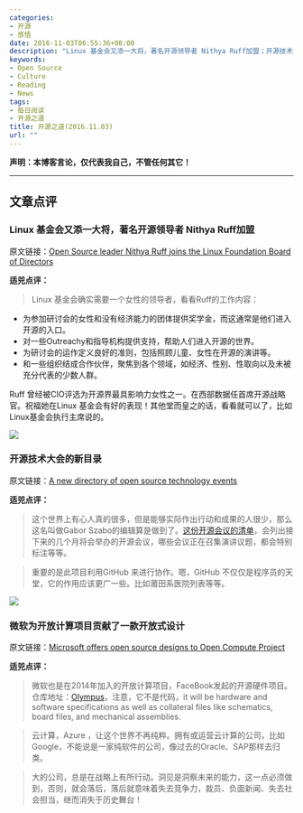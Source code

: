 ```yaml
---
categories:
- 开源
- 感悟
date: 2016-11-03T06:55:36+08:00
description: "Linux 基金会又添一大将，著名开源领导者 Nithya Ruff加盟；开源技术大会的新目录；微软为开放计算项目贡献了一款开放式设计"
keywords:
- Open Source
- Culture
- Reading
- News
tags:
- 每日阅读
- 开源之道
title: 开源之道(2016.11.03)
url: ""
---
```


**声明：本博客言论，仅代表我自己，不管任何其它！**

---

## 文章点评

### Linux 基金会又添一大将，著名开源领导者 Nithya Ruff加盟

原文链接：[Open Source leader Nithya Ruff joins the Linux Foundation Board of Directors](http://www.cio.com/article/3137948/linux/open-source-leader-nithya-ruff-joins-the-linux-foundation-board-of-directors.html)

**适兕点评：**

> Linux 基金会确实需要一个女性的领导者，看看Ruff的工作内容：

* 为参加研讨会的女性和没有经济能力的团体提供奖学金，而这通常是他们进入开源的入口。
* 对一些Outreachy和指导机构提供支持，帮助人们进入开源的世界。
* 为研讨会的运作定义良好的准则，包括照顾儿童、女性在开源的演讲等。
* 和一些组织结成合作伙伴，聚焦到各个领域，如经济、性别、性取向以及未被充分代表的少数人群。

Ruff 曾经被CIO评选为开源界最具影响力女性之一。在西部数据任首席开源战略官。祝福她在Linux 基金会有好的表现！其他堂而皇之的话，看看就可以了，比如Linux基金会执行主席说的。

![](https://opensource.com/sites/default/files/styles/image-full-size/public/images/business/OSDC_BUS_cloudagenda_20140341_jehb.png?itok=GZcST0pV)

### 开源技术大会的新目录

原文链接：[A new directory of open source technology events](https://opensource.com/life/16/11/new-listing-open-source-technology-events)

**适兕点评：**

> 这个世界上有心人真的很多，但是能够实际作出行动和成果的人很少，那么这名叫做Gabor Szabo的编辑算是做到了。[这份开源会议的清单](http://conferences.szabgab.com/conferences)，会列出接下来的几个月将会举办的开源会议，哪些会议正在召集演讲议题，都会特别标注等等。

> 重要的是此项目利用GitHub 来进行协作。嗯，GitHub 不仅仅是程序员的天堂，它的作用应该更广一些。比如莆田系医院列表等等。

![](http://images.techhive.com/images/article/2016/09/open-source-license-primary.jpg-100682570-primary.idge.jpeg)

### 微软为开放计算项目贡献了一款开放式设计

原文链接：[Microsoft offers open source designs to Open Compute Project](http://www.computerworld.com/article/3137565/open-source-tools/microsoft-offers-open-source-designs-to-open-compute-project.html)

**适兕点评：**

> 微软也是在2014年加入的开放计算项目，FaceBook发起的开源硬件项目。仓库地址：[Olympus](https://github.com/opencomputeproject/Project_Olympus)，注意，它不是代码，it will be hardware and software specifications as well as collateral files like schematics, board files, and mechanical assemblies.

> 云计算，Azure ，让这个世界不再纯粹。拥有或运营云计算的公司，比如Google，不能说是一家纯软件的公司，像过去的Oracle、SAP那样去归类。

> 大的公司，总是在战略上有所行动。洞见是洞察未来的能力，这一点必须做到，否则，就会落后，落后就意味着失去竞争力，裁员、负面新闻、失去社会担当，继而消失于历史舞台！




